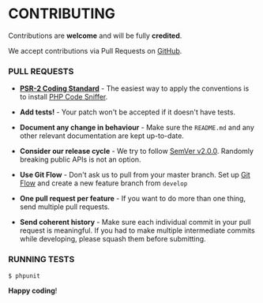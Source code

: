 # CONTRIBUTING

Contributions are **welcome** and will be fully **credited**.

We accept contributions via Pull Requests on [GitHub](https://github.com/xeriab/Konfig).


### PULL REQUESTS

- **[PSR-2 Coding Standard](https://github.com/php-fig/fig-standards/blob/master/accepted/PSR-2-coding-style-guide.md)** - The easiest way to apply the conventions is to install [PHP Code Sniffer](http://pear.php.net/package/PHP_CodeSniffer).

- **Add tests!** - Your patch won't be accepted if it doesn't have tests.

- **Document any change in behaviour** - Make sure the `README.md` and any other relevant documentation are kept up-to-date.

- **Consider our release cycle** - We try to follow [SemVer v2.0.0](http://semver.org/). Randomly breaking public APIs is not an option.

- **Use Git Flow** - Don't ask us to pull from your master branch. Set up [Git Flow](http://nvie.com/posts/a-successful-git-branching-model/) and create a new feature branch from `develop`

- **One pull request per feature** - If you want to do more than one thing, send multiple pull requests.

- **Send coherent history** - Make sure each individual commit in your pull request is meaningful. If you had to make multiple intermediate commits while developing, please squash them before submitting.


### RUNNING TESTS

```shell
$ phpunit
```


**Happy coding**!
